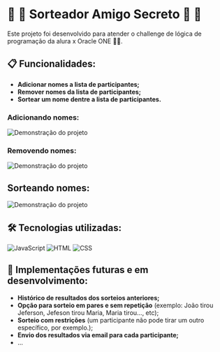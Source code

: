 # &#x1F381; &#x1F381; Sorteador Amigo Secreto &#x1F381; &#x1F381;
Este projeto foi desenvolvido para atender o challenge de lógica de programação da alura x Oracle ONE 🚀🚀.

## 📋 Funcionalidades:
- **Adicionar nomes a lista de participantes;**
- **Remover nomes da lista de participantes;**
- **Sortear um nome dentre a lista de participantes.**

### Adicionando nomes:
![Demonstração do projeto](https://github.com/jplimw18/challenge-amigo-secreto-alura/blob/main/assets/GIF/adicionar-gif.gif)

### Removendo nomes:
![Demonstração do projeto](https://github.com/jplimw18/challenge-amigo-secreto-alura/blob/main/assets/GIF/remover-gif.gif)

## Sorteando nomes:
![Demonstração do projeto](https://github.com/jplimw18/challenge-amigo-secreto-alura/blob/main/assets/GIF/sortear-gif.gif)
  
## 🛠️ Tecnologias utilizadas:
![JavaScript](https://img.shields.io/badge/JavaScript-yellow?style=for-the-badge&logo=javascript)
![HTML](https://img.shields.io/badge/html-orange?style=for-the-badge&logo=html)
![CSS](https://img.shields.io/badge/html-blue?style=for-the-badge&logo=css)

## 🔮 Implementações futuras e em desenvolvimento:
- **Histórico de resultados dos sorteios anteriores;**
- **Opção para sorteio em pares e sem repetição** (exemplo: João tirou Jeferson, Jefeson tirou Maria, Maria tirou..., etc);
- **Sorteio com restrições** (um participante não pode tirar um outro específico, por exemplo.);
- **Envio dos resultados via email para cada participante;**
- ...
